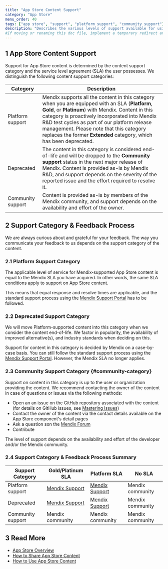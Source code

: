 ```yaml
---
title: "App Store Content Support"
category: "App Store"
menu_order: 40
tags: ["app store", "support", "platform support", "community support"]
description: "Describes the various levels of support available for using App Store content in your Mendix apps."
#If moving or renaming this doc file, implement a temporary redirect and let the respective team know they should update the URL in the product. See Mapping to Products for more details.
---
```


## 1 App Store Content Support

Support for App Store content is determined by the content support category and the service level agreement (SLA) the user possesses. We distinguish the following content support categories:

| Category | Description |
| --- | --- |
| Platform support | Mendix supports all the content in this category when you are equipped with an SLA (**Platform**, **Gold**, or **Platinum**) with Mendix. Content in this category is proactively incorporated into Mendix R&D test cycles as part of our platform release management. Please note that this category replaces the former **Extended** category, which has been deprecated. |
| Deprecated | The content in this category is considered end-of-life and will be dropped to the **Community support** status in the next major release of Mendix. Content is provided as-is by Mendix R&D, and support depends on the severity of the reported issue and the effort required to resolve it. |
| Community support | Content is provided as-is by members of the Mendix community, and support depends on the availability and effort of the owner. | 

## 2 Support Category & Feedback Process

We are always curious about and grateful for your feedback. The way you communicate your feedback to us depends on the support category of the content.

### 2.1 Platform Support Category

The applicable level of service for Mendix-supported App Store content is equal to the Mendix SLA you have acquired. In other words, the same SLA conditions apply to support on App Store content.

This means that equal response and resolve times are applicable, and the standard support process using the [Mendix Support Portal](https://support.mendix.com) has to be followed.

### 2.2 Deprecated Support Category

We will move Platform-supported content into this category when we consider the content end-of-life. We factor in popularity, the availability of improved alternative(s), and industry standards when deciding on this.

Support for content in this category is decided by Mendix on a case-by-case basis. You can still follow the standard support process using the [Mendix Support Portal](https://support.mendix.com). However, the Mendix SLA no longer applies. 

### 2.3 Community Support Category {#community-category}

Support on content in this category is up to the user or organization providing the content. We recommend contacting the owner of the content in case of questions or issues via the following methods:

* Open an an issue on the GitHub repository associated with the content (for details on GitHub issues, see [Mastering Issues](https://guides.github.com/features/issues/))
* Contact the owner of the content via the contact details available on the App Store component's detail pages
* Ask a question son the [Mendix Forum](https://mxforum.mendix.com/)
* Contribute 

The level of support depends on the availability and effort of the developer and/or the Mendix community.

### 2.4 Support Category & Feedback Process Summary

| Support Category  | Gold/Platinum SLA | Platform SLA | No SLA |
| --- | --- | --- | --- |
| Platform support | [Mendix Support](https://developers.mendix.com/support/)   | [Mendix Support](https://developers.mendix.com/support/) | Mendix community |
| Deprecated | [Mendix Support](https://developers.mendix.com/support/)   | [Mendix Support](https://developers.mendix.com/support/) | Mendix community |
| Community support | Mendix community | Mendix community | Mendix community |

## 3 Read More

* [App Store Overview](app-store-overview)
* [How to Share App Store Content](share-app-store-content)
* [How to Use App Store Content](/developerportal/app-store/app-store-content)
